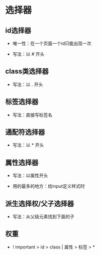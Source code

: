 # 选择器

## id选择器

- 唯一性：在一个页面一个id只能出现一次

- 写法：以 # 开头

## class类选择器

- 写法：以 . 开头

## 标签选择器

- 写法：直接写标签名

## 通配符选择器

- 写法：以 * 开头

## 属性选择器

- 写法：以属性开头

- 用的最多的地方：给input定义样式时

## 派生选择权/父子选择器

- 写法：从父级元素找到下面的子

## 权重

- ! important > id > class | 属性 > 标签 > *
